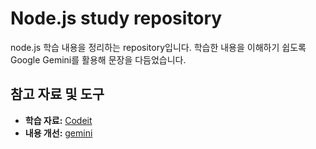 # Node.js study repository

node.js 학습 내용을 정리하는 repository입니다.
학습한 내용을 이해하기 쉽도록 Google Gemini를 활용해 문장을 다듬었습니다.

## 참고 자료 및 도구

- **학습 자료:** [Codeit](https://www.codeit.kr/)
- **내용 개선:** [gemini](https://gemini.google.com/?hl=ko)
